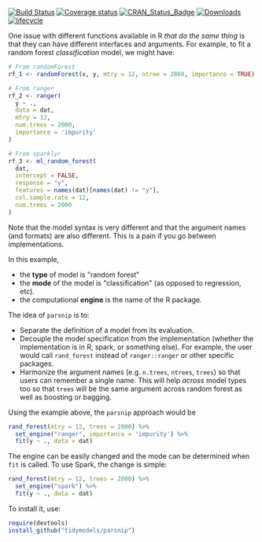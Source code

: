 
[![Build
Status](https://travis-ci.org/tidymodels/parsnip.svg?branch=master)](https://travis-ci.org/tidymodels/parsnip)
[![Coverage
status](https://codecov.io/gh/tidymodels/parsnip/branch/master/graph/badge.svg)](https://codecov.io/github/tidymodels/parsnip?branch=master)
[![CRAN\_Status\_Badge](http://www.r-pkg.org/badges/version/parsnip)](http://cran.r-project.org/web/packages/parsnip)
[![Downloads](http://cranlogs.r-pkg.org/badges/parsnip)](http://cran.rstudio.com/package=parsnip)
[![lifecycle](https://img.shields.io/badge/lifecycle-maturing-blue.svg)](https://www.tidyverse.org/lifecycle/#maturing)



One issue with different functions available in R _that do the same thing_ is that they can have different interfaces and arguments. For example, to fit a random forest _classification_ model, we might have:

```r
# From randomForest
rf_1 <- randomForest(x, y, mtry = 12, ntree = 2000, importance = TRUE)

# From ranger
rf_2 <- ranger(
  y ~ ., 
  data = dat, 
  mtry = 12, 
  num.trees = 2000, 
  importance = 'impurity'
)

# From sparklyr
rf_3 <- ml_random_forest(
  dat, 
  intercept = FALSE, 
  response = "y", 
  features = names(dat)[names(dat) != "y"], 
  col.sample.rate = 12,
  num.trees = 2000
)
```

Note that the model syntax is very different and that the argument names (and formats) are also different. This is a pain if you go between implementations. 

In this example, 

 * the **type** of model is "random forest" 
 * the **mode** of the model is "classification" (as opposed to regression,  etc). 
 * the computational **engine** is the name of the R package. 


The idea of `parsnip` is to:

* Separate the definition of a model from its evaluation.
* Decouple the model specification from the implementation (whether the implementation is in R, spark, or something else). For example, the user would call `rand_forest` instead of `ranger::ranger` or other specific packages. 
* Harmonize the argument names (e.g. `n.trees`, `ntrees`, `trees`) so that users can remember a single name. This will help _across_ model types too so that `trees` will be the same argument across random forest as well as boosting or bagging. 

Using the example above, the `parsnip` approach would be

```r
rand_forest(mtry = 12, trees = 2000) %>%
  set_engine("ranger", importance = 'impurity') %>%
  fit(y ~ ., data = dat)
```

The engine can be easily changed and the mode can be determined when `fit` is called. To use Spark, the change is simple:

```r
rand_forest(mtry = 12, trees = 2000) %>%
  set_engine("spark") %>%
  fit(y ~ ., data = dat)
```



To install it, use:

```r
require(devtools)
install_github("tidymodels/parsnip")
```
